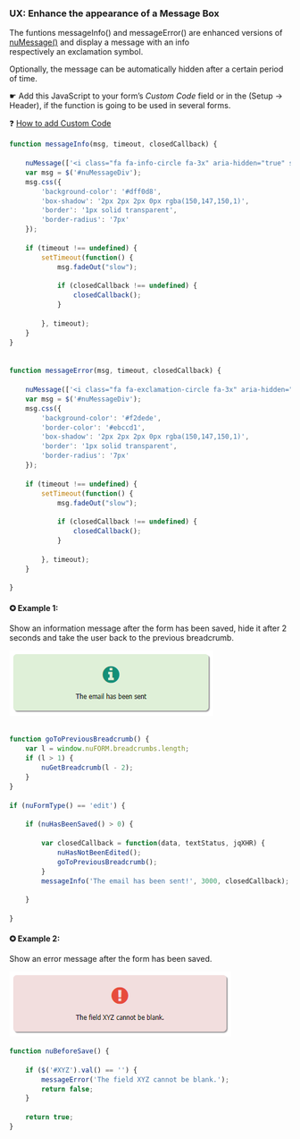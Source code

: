 ### UX: Enhance the appearance of a Message Box

The funtions messageInfo() and messageError() are enhanced versions of [nuMessage()](https://wiki.nubuilder.net/nubuilderforte/index.php/Javascript#nuMessage) and display a message with an info  
respectively an exclamation symbol.

Optionally, the message can be automatically hidden after a certain period of time.

☛ Add this JavaScript to your form’s *Custom Code* field or in the (Setup -> Header), if the function is going to be used in several forms.

❓ [How to add Custom Code](/codelib/common/form_add_custom_code_javascript.gif)

```javascript
function messageInfo(msg, timeout, closedCallback) {

    nuMessage(['<i class="fa fa-info-circle fa-3x" aria-hidden="true" style="color:#148F77;"></i><br>', msg]);
    var msg = $('#nuMessageDiv');
    msg.css({
        'background-color': '#dff0d8',
        'box-shadow': '2px 2px 2px 0px rgba(150,147,150,1)',
        'border': '1px solid transparent',
        'border-radius': '7px'
    });

    if (timeout !== undefined) {
        setTimeout(function() {
            msg.fadeOut("slow");

            if (closedCallback !== undefined) {
                closedCallback();
            }

        }, timeout);
    }
}


function messageError(msg, timeout, closedCallback) {

    nuMessage(['<i class="fa fa-exclamation-circle fa-3x" aria-hidden="true" style="color:#E74C3C;"></i><br>', msg]);
    var msg = $('#nuMessageDiv');
    msg.css({
        'background-color': '#f2dede',
        'border-color': '#ebccd1',
        'box-shadow': '2px 2px 2px 0px rgba(150,147,150,1)',
        'border': '1px solid transparent',
        'border-radius': '7px'
    });

    if (timeout !== undefined) {
        setTimeout(function() {
            msg.fadeOut("slow");

            if (closedCallback !== undefined) {
                closedCallback();
            }

        }, timeout);
    }

}
```

#### ✪ Example 1: 

Show an information message after the form has been saved, hide it after 2 seconds and take the user back to the previous breadcrumb.

<p align="left">
  <img src="screenshots/message_info.png">
</p>

```javascript

function goToPreviousBreadcrumb() {
    var l = window.nuFORM.breadcrumbs.length;
    if (l > 1) {
        nuGetBreadcrumb(l - 2);
    }
}

if (nuFormType() == 'edit') {

    if (nuHasBeenSaved() > 0) {

        var closedCallback = function(data, textStatus, jqXHR) {
            nuHasNotBeenEdited();
            goToPreviousBreadcrumb();
        }
        messageInfo('The email has been sent!', 3000, closedCallback);

    }

}
```


#### ✪ Example 2: 

Show an error message after the form has been saved.

<p align="left">
  <img src="screenshots/message_error.png">
</p>


```javascript
function nuBeforeSave() {

	if ($('#XYZ').val() == '') {
		messageError('The field XYZ cannot be blank.');
		return false;
	}

	return true;
}
```
